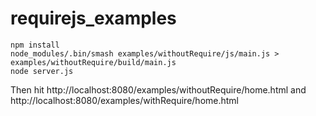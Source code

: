 requirejs_examples
==================


```
npm install
node_modules/.bin/smash examples/withoutRequire/js/main.js > examples/withoutRequire/build/main.js
node server.js
```
Then hit http://localhost:8080/examples/withoutRequire/home.html and http://localhost:8080/examples/withRequire/home.html
